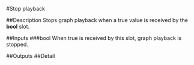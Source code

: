 #Stop playback

##Description
Stops graph playback when a true value is received by the **bool** slot.

##Inputs
###bool
When true is received by this slot, graph playback is stopped.

##Outputs
##Detail


